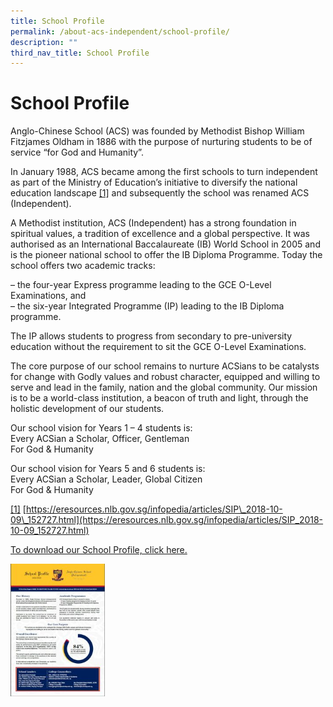```yaml
---
title: School Profile
permalink: /about-acs-independent/school-profile/
description: ""
third_nav_title: School Profile
---
```



# School Profile

Anglo-Chinese School (ACS) was founded by Methodist Bishop William Fitzjames Oldham in 1886 with the purpose of nurturing students to be of service “for God and Humanity”.

In January 1988, ACS became among the first schools to turn independent as part of the Ministry of Education’s initiative to diversify the national education landscape <a id="ftn1"></a><a href="#ftn2">[1]</a> and subsequently the school was renamed ACS (Independent).

A Methodist institution, ACS (Independent) has a strong foundation in spiritual values, a tradition of excellence and a global perspective. It was authorised as an International Baccalaureate (IB) World School in 2005 and is the pioneer national school to offer the IB Diploma Programme. Today the school offers two academic tracks:

– the four-year Express programme leading to the GCE O-Level Examinations, and   
– the six-year Integrated Programme (IP) leading to the IB Diploma programme.

The IP allows students to progress from secondary to pre-university education without the requirement to sit the GCE O-Level Examinations.

The core purpose of our school remains to nurture ACSians to be catalysts for change with Godly values and robust character, equipped and willing to serve and lead in the family, nation and the global community. Our mission is to be a world-class institution, a beacon of truth and light, through the holistic development of our students.

Our school vision for Years 1 – 4 students is:   
Every ACSian a Scholar, Officer, Gentleman   
For God & Humanity

Our school vision for Years 5 and 6 students is:   
Every ACSian a Scholar, Leader, Global Citizen   
For God & Humanity


<a id="ftn2"></a><a href="#ftn1">[1]</a> [https://eresources.nlb.gov.sg/infopedia/articles/SIP\_2018-10-09\_152727.html](https://eresources.nlb.gov.sg/infopedia/articles/SIP_2018-10-09_152727.html)

<a href="/files/About%20ACS(I)/School%20Profile/ACSI-School-Profile-2022_final-compressed.pdf" target="_blank">To download our School Profile, click here.</a>

<img src="/images/About%20ACS(I)/School%20Profile/Capture-214x300.jpg" style="width:30%;float:left"><br clear="left">